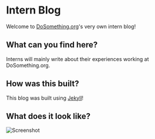 # Intern Blog

Welcome to [DoSomething.org](https://www.dosomething.org/)'s very own intern blog!

## What can you find here?

Interns will mainly write about their experiences working at DoSomething.org.

## How was this built?

This blog was built using [Jekyll](http://jekyllrb.com/)!

## What does it look like?

![Screenshot](https://raw.github.com/DoSomething/intern-blog/master/img/screenshot.png)
